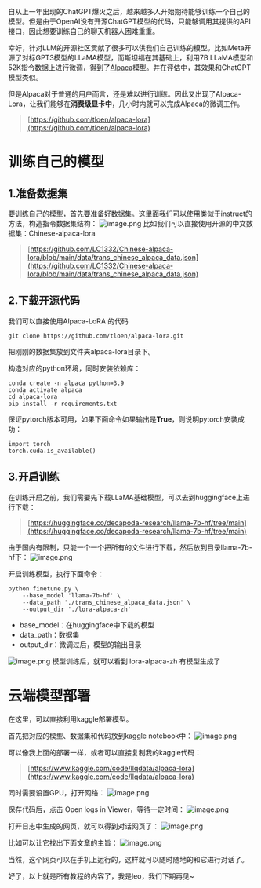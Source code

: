 自从上一年出现的ChatGPT爆火之后，越来越多人开始期待能够训练一个自己的模型。但是由于OpenAI没有开源ChatGPT模型的代码，只能够调用其提供的API接口，因此想要训练自己的聊天机器人困难重重。

幸好，针对LLM的开源社区贡献了很多可以供我们自己训练的模型。比如Meta开源了对标GPT3模型的LLaMA模型，而斯坦福在其基础上，利用7B LLaMA模型和52K指令数据上进行微调，得到了[Alpaca](https://github.com/tatsu-lab/stanford_alpaca)模型。并在评估中，其效果和ChatGPT模型类似。

但是Alpaca对于普通的用户而言，还是难以进行训练。因此又出现了Alpaca-Lora，让我们能够在**消费级显卡中**，几小时内就可以完成Alpaca的微调工作。
> [https://github.com/tloen/alpaca-lora](https://github.com/tloen/alpaca-lora)


# 训练自己的模型
## 1.准备数据集
要训练自己的模型，首先要准备好数据集。这里面我们可以使用类似于instruct的方法，构造指令数据集结构：
![image.png](https://cdn.nlark.com/yuque/0/2023/png/29330410/1683033192361-60dc7108-f307-4efd-a60b-07539b10835b.png#averageHue=%23f8f8f8&clientId=u5eb482e8-9793-4&from=paste&height=248&id=r1dKg&originHeight=310&originWidth=1531&originalType=binary&ratio=1.25&rotation=0&showTitle=false&size=13269&status=done&style=none&taskId=uacdfd6a5-f4fe-4beb-8e43-d547248612d&title=&width=1224.8)
比如我们可以直接使用开源的中文数据集：Chinese-alpaca-lora
> [https://github.com/LC1332/Chinese-alpaca-lora/blob/main/data/trans_chinese_alpaca_data.json](https://github.com/LC1332/Chinese-alpaca-lora/blob/main/data/trans_chinese_alpaca_data.json)



## 2.下载开源代码
我们可以直接使用Alpaca-LoRA 的代码
```
git clone https://github.com/tloen/alpaca-lora.git
```

把刚刚的数据集放到文件夹alpaca-lora目录下。

构造对应的python环境，同时安装依赖库：
```
conda create -n alpaca python=3.9
conda activate alpaca
cd alpaca-lora
pip install -r requirements.txt
```

保证pytorch版本可用，如果下面命令如果输出是**True**，则说明pytorch安装成功：
```
import torch
torch.cuda.is_available()
```

## 3.开启训练
在训练开启之前，我们需要先下载LLaMA基础模型，可以去到huggingface上进行下载：
> [https://huggingface.co/decapoda-research/llama-7b-hf/tree/main](https://huggingface.co/decapoda-research/llama-7b-hf/tree/main)

由于国内有限制，只能一个一个把所有的文件进行下载，然后放到目录llama-7b-hf下：
![image.png](https://cdn.nlark.com/yuque/0/2023/png/29330410/1683033966434-77878295-cc23-466f-b95d-ef5363c0bd29.png#averageHue=%23e6c79d&clientId=u5eb482e8-9793-4&from=paste&height=645&id=u4e4a875d&originHeight=806&originWidth=1498&originalType=binary&ratio=1.25&rotation=0&showTitle=false&size=135791&status=done&style=none&taskId=u977945aa-bbb0-43a0-835d-a2bf6a58d9e&title=&width=1198.4)

开启训练模型，执行下面命令：
```
python finetune.py \
    --base_model 'llama-7b-hf' \
    --data_path './trans_chinese_alpaca_data.json' \
    --output_dir './lora-alpaca-zh'
```

- base_model：在huggingface中下载的模型
- data_path：数据集
- output_dir：微调过后，模型的输出目录

![image.png](https://cdn.nlark.com/yuque/0/2023/png/29330410/1683036923653-1caabb47-08e1-4993-bf5c-4842bdbe5405.png#averageHue=%23403f3d&clientId=u5eb482e8-9793-4&from=paste&height=174&id=uc2f74e44&originHeight=218&originWidth=1399&originalType=binary&ratio=1.25&rotation=0&showTitle=false&size=28016&status=done&style=none&taskId=u6bbc815a-4130-48c4-bb15-9b7667b35e4&title=&width=1119.2)
模型训练后，就可以看到 lora-alpaca-zh 有模型生成了
# 云端模型部署
在这里，可以直接利用kaggle部署模型。

首先把对应的模型、数据集和代码放到kaggle notebook中：
![image.png](https://cdn.nlark.com/yuque/0/2023/png/29330410/1683035801128-2a3e3255-8e1e-4184-80a9-c81a5ec1ee0a.png#averageHue=%23d5ba8c&clientId=u5eb482e8-9793-4&from=paste&height=688&id=u7b0cdf9a&originHeight=860&originWidth=1839&originalType=binary&ratio=1.25&rotation=0&showTitle=false&size=172731&status=done&style=none&taskId=u54daab2a-6d9a-4cc1-8f70-fbf9b3cd5cc&title=&width=1471.2)

可以像我上面的部署一样，或者可以直接复制我的kaggle代码：
> [https://www.kaggle.com/code/llqdata/alpaca-lora](https://www.kaggle.com/code/llqdata/alpaca-lora)


同时需要设置GPU，打开网络：
![image.png](https://cdn.nlark.com/yuque/0/2023/png/29330410/1683035860994-0c2818d9-4028-4c7f-812c-aa5c872178dd.png#averageHue=%23fefbfb&clientId=u5eb482e8-9793-4&from=paste&height=513&id=u49c2451a&originHeight=641&originWidth=507&originalType=binary&ratio=1.25&rotation=0&showTitle=false&size=45743&status=done&style=none&taskId=u6a8c5274-d258-4644-9b44-2c2c7519168&title=&width=405.6)

保存代码后，点击 Open logs in Viewer，等待一定时间：
![image.png](https://cdn.nlark.com/yuque/0/2023/png/29330410/1683035665866-13e99498-ac32-4706-ae25-208920929963.png#averageHue=%23dbbc8d&clientId=u5eb482e8-9793-4&from=paste&height=698&id=uddaf5585&originHeight=873&originWidth=1008&originalType=binary&ratio=1.25&rotation=0&showTitle=false&size=131164&status=done&style=none&taskId=ua2a0ee66-8728-45e4-a90f-904b0c3536f&title=&width=806.4)

打开日志中生成的网页，就可以得到对话网页了：
![image.png](https://cdn.nlark.com/yuque/0/2023/png/29330410/1683036039305-2ec1a80d-5e92-4a2d-a2de-3df432b5c23b.png#averageHue=%23fefdfd&clientId=u5eb482e8-9793-4&from=paste&height=634&id=ud9fc8cce&originHeight=793&originWidth=1519&originalType=binary&ratio=1.25&rotation=0&showTitle=false&size=147592&status=done&style=none&taskId=u3da49adc-368a-48cb-8570-84a925d104b&title=&width=1215.2)

比如可以让它找出下面文章的主旨：
![image.png](https://cdn.nlark.com/yuque/0/2023/png/29330410/1683036385149-c9430662-d503-417f-8bc7-0556f1f1d862.png#averageHue=%23fefdfc&clientId=u5eb482e8-9793-4&from=paste&height=652&id=u8b33b388&originHeight=815&originWidth=1547&originalType=binary&ratio=1.25&rotation=0&showTitle=false&size=85354&status=done&style=none&taskId=u20deb417-54c1-4878-8bad-0ce41b6c4ca&title=&width=1237.6)

当然，这个网页可以在手机上运行的，这样就可以随时随地的和它进行对话了。

好了，以上就是所有教程的内容了，我是leo，我们下期再见~

